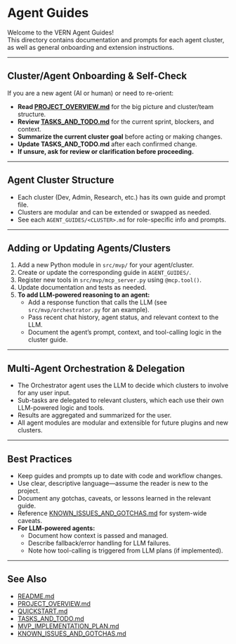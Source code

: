 # Agent Guides

Welcome to the VERN Agent Guides!  
This directory contains documentation and prompts for each agent cluster, as well as general onboarding and extension instructions.

---

## Cluster/Agent Onboarding & Self-Check

If you are a new agent (AI or human) or need to re-orient:

- **Read [PROJECT_OVERVIEW.md](../PROJECT_OVERVIEW.md)** for the big picture and cluster/team structure.
- **Review [TASKS_AND_TODO.md](../TASKS_AND_TODO.md)** for the current sprint, blockers, and context.
- **Summarize the current cluster goal** before acting or making changes.
- **Update TASKS_AND_TODO.md** after each confirmed change.
- **If unsure, ask for review or clarification before proceeding.**

---

## Agent Cluster Structure

- Each cluster (Dev, Admin, Research, etc.) has its own guide and prompt file.
- Clusters are modular and can be extended or swapped as needed.
- See each `AGENT_GUIDES/<CLUSTER>.md` for role-specific info and prompts.

---

## Adding or Updating Agents/Clusters

1. Add a new Python module in `src/mvp/` for your agent/cluster.
2. Create or update the corresponding guide in `AGENT_GUIDES/`.
3. Register new tools in `src/mvp/mcp_server.py` using `@mcp.tool()`.
4. Update documentation and tests as needed.
5. **To add LLM-powered reasoning to an agent:**
   - Add a response function that calls the LLM (see `src/mvp/orchestrator.py` for an example).
   - Pass recent chat history, agent status, and relevant context to the LLM.
   - Document the agent’s prompt, context, and tool-calling logic in the cluster guide.

---

## Multi-Agent Orchestration & Delegation

- The Orchestrator agent uses the LLM to decide which clusters to involve for any user input.
- Sub-tasks are delegated to relevant clusters, which each use their own LLM-powered logic and tools.
- Results are aggregated and summarized for the user.
- All agent modules are modular and extensible for future plugins and new clusters.

---

## Best Practices

- Keep guides and prompts up to date with code and workflow changes.
- Use clear, descriptive language—assume the reader is new to the project.
- Document any gotchas, caveats, or lessons learned in the relevant guide.
- Reference [KNOWN_ISSUES_AND_GOTCHAS.md](../KNOWN_ISSUES_AND_GOTCHAS.md) for system-wide caveats.
- **For LLM-powered agents:**  
  - Document how context is passed and managed.
  - Describe fallback/error handling for LLM failures.
  - Note how tool-calling is triggered from LLM plans (if implemented).

---

## See Also

- [README.md](../README.md)
- [PROJECT_OVERVIEW.md](../PROJECT_OVERVIEW.md)
- [QUICKSTART.md](../QUICKSTART.md)
- [TASKS_AND_TODO.md](../TASKS_AND_TODO.md)
- [MVP_IMPLEMENTATION_PLAN.md](../MVP_IMPLEMENTATION_PLAN.md)
- [KNOWN_ISSUES_AND_GOTCHAS.md](../KNOWN_ISSUES_AND_GOTCHAS.md)
